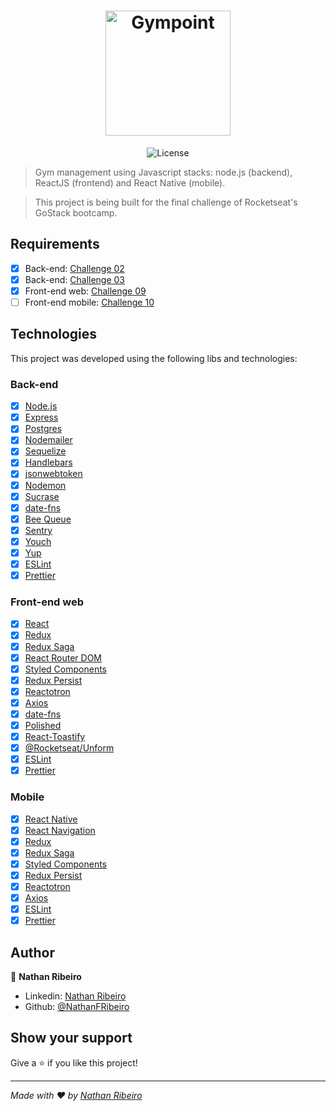 <h1 align="center">
  <img alt="Gympoint" title="Gympoint" src="https://github.com/Rocketseat/bootcamp-gostack-desafio-03/blob/master/.github/logo.png?raw=true" width="200px" />
</h1>

<p align="center">
  <img alt="License" src="https://img.shields.io/badge/license-MIT-%2304D361">
</p>


> Gym management using Javascript stacks: node.js (backend), ReactJS (frontend) and React Native (mobile).

> This project is being built for the final challenge of Rocketseat's GoStack bootcamp.

## Requirements
- [x] Back-end: [Challenge 02](https://github.com/Rocketseat/bootcamp-gostack-desafio-02)
- [x] Back-end: [Challenge 03](https://github.com/Rocketseat/bootcamp-gostack-desafio-03)
- [x]  Front-end web: [Challenge 09](https://github.com/Rocketseat/bootcamp-gostack-desafio-09)
- [ ]  Front-end mobile: [Challenge 10](https://github.com/Rocketseat/bootcamp-gostack-desafio-10)

## Technologies

This project was developed using the following libs and technologies:

### Back-end

- [x] [Node.js](https://nodejs.org/en/)
- [x] [Express](https://expressjs.com/)
- [x] [Postgres](https://www.postgresql.org/)
- [x] [Nodemailer](https://nodemailer.com/)
- [x] [Sequelize](https://sequelize.org/)
- [x] [Handlebars](https://handlebarsjs.com/)
- [x] [jsonwebtoken](https://github.com/auth0/node-jsonwebtoken)
- [x] [Nodemon](https://nodemon.io/)
- [x] [Sucrase](https://github.com/alangpierce/sucrase)
- [x] [date-fns](https://date-fns.org/)
- [x] [Bee Queue](https://github.com/bee-queue/bee-queue) 
- [x] [Sentry](https://sentry.io/)
- [x] [Youch](https://www.npmjs.com/package/youch)
- [x] [Yup](https://github.com/jquense/yup)
- [x] [ESLint](https://eslint.org/)
- [x] [Prettier](https://prettier.io/)

### Front-end web

- [x] [React](http://reactjs.org)
- [x] [Redux](https://redux.js.org/)
- [x] [Redux Saga](https://github.com/redux-saga/redux-saga)
- [x] [React Router DOM](https://www.npmjs.com/package/react-router-dom)
- [x] [Styled Components](https://www.styled-components.com/)
- [x] [Redux Persist](https://github.com/rt2zz/redux-persist)
- [x] [Reactotron](https://github.com/infinitered/reactotron)
- [x] [Axios](https://github.com/axios/axios)
- [x] [date-fns](https://date-fns.org/)
- [x] [Polished](https://github.com/styled-components/polished)
- [x] [React-Toastify](https://github.com/fkhadra/react-toastify)
- [x] [@Rocketseat/Unform](https://github.com/Rocketseat/unform)
- [x] [ESLint](https://eslint.org/)
- [x] [Prettier](https://prettier.io/)

### Mobile

- [x] [React Native](https://facebook.github.io/react-native/)
- [x] [React Navigation](https://reactnavigation.org/)
- [x] [Redux](https://redux.js.org/)
- [x] [Redux Saga](https://github.com/redux-saga/redux-saga)
- [x] [Styled Components](https://www.styled-components.com/)
- [x] [Redux Persist](https://github.com/rt2zz/redux-persist)
- [x] [Reactotron](https://github.com/infinitered/reactotron)
- [x] [Axios](https://github.com/axios/axios)
- [x] [ESLint](https://eslint.org/)
- [x] [Prettier](https://prettier.io/)

## Author

👤 **Nathan Ribeiro**

* Linkedin: [Nathan Ribeiro](https://www.linkedin.com/in/nathanfribeiro/)
* Github: [@NathanFRibeiro](https://github.com/NathanFRibeiro)

## Show your support

Give a ⭐️ if you like this project!

***
_Made with ❤️ by [Nathan Ribeiro](https://github.com/NathanFRibeiro)_
